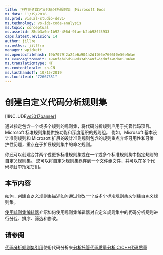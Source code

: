 ```yaml
---
title: 正在创建自定义代码分析规则集 |Microsoft Docs
ms.date: 11/15/2016
ms.prod: visual-studio-dev14
ms.technology: vs-ide-code-analysis
ms.topic: conceptual
ms.assetid: 88db3a0a-1b92-496d-9fae-b2bb980f5933
caps.latest.revision: 14
author: jillre
ms.author: jillfra
manager: wpickett
ms.openlocfilehash: 19b7079f2a24e6a904a2d1266e7605f0e56e5dae
ms.sourcegitcommit: a8e8f4bd5d508da34bbe9f2d4d9fa94da0539de0
ms.translationtype: MT
ms.contentlocale: zh-CN
ms.lasthandoff: 10/19/2019
ms.locfileid: "72667681"
---
```

# <a name="creating-custom-code-analysis-rule-sets"></a>创建自定义代码分析规则集
[!INCLUDE[vs2017banner](../includes/vs2017banner.md)]

通过指定包含一个或多个规则的规则集，将代码分析规则应用于托管代码项目。 Microsoft 标准规则集提供按功能和深度组织的规则组。 例如，Microsoft 基本设计准则规则和 Microsoft 扩展的设计准则规则包含的规则重点介绍可用性和可维护性问题，重点在于扩展规则集中的命名规则。

 你还可以创建合并两个或更多标准规则集或在一个或多个标准规则集中指定规则的自定义规则集。 您可以将自定义规则集保存到一个文件组文件，并可以在多个代码项目中指定它们。

## <a name="in-this-section"></a>本节内容
 [如何：创建自定义规则集](../code-quality/how-to-create-a-custom-rule-set.md)描述如何通过修改一个或多个标准规则集来创建自定义规则集。

 [使用规则集编辑器](../code-quality/working-in-the-code-analysis-rule-set-editor.md)介绍如何使用规则集编辑器对自定义规则集中的代码分析规则进行分组、排序、筛选和修改。

## <a name="see-also"></a>请参阅
 [代码分析规则集引用](../code-quality/code-analysis-rule-set-reference.md)使用代码分析来[分析托管代码质量](../code-quality/analyzing-managed-code-quality-by-using-code-analysis.md)[分析 C/C++代码质量](../code-quality/analyzing-c-cpp-code-quality-by-using-code-analysis.md)
